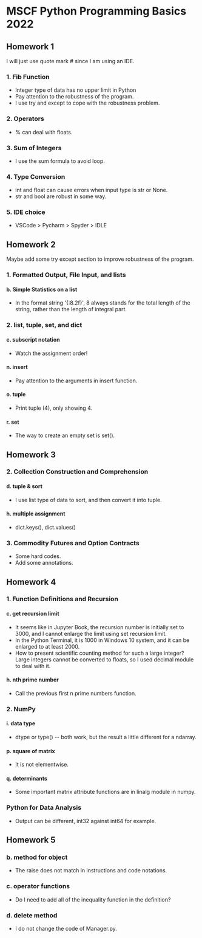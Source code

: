 # MSCF Python Programming Basics 2022

## Homework 1

I will just use quote mark # since I am using an IDE.

### 1. Fib Function

* Integer type of data has no upper limit in Python
* Pay attention to the robustness of the program.
* I use try and except to cope with the robustness problem.

### 2. Operators

* % can deal with floats.

### 3. Sum of Integers

* I use the sum formula to avoid loop.

### 4. Type Conversion

* int and float can cause errors when input type is str or None.
* str and bool are robust in some way.

### 5. IDE choice

* VSCode > Pycharm > Spyder > IDLE

## Homework 2

Maybe add some try except section to improve robustness of the program.

### 1. Formatted Output, File Input, and lists

#### b. Simple Statistics on a list

* In the format string '{:8.2f}', 8 always stands for the total length of the string, rather than the length of integral part.

### 2. list, tuple, set, and dict

#### c. subscript notation

* Watch the assignment order!

#### n. insert

* Pay attention to the arguments in insert function.

#### o. tuple

* Print tuple (4), only showing 4.

#### r. set

* The way to create an empty set is set().

## Homework 3

### 2. Collection Construction and Comprehension

#### d. tuple & sort

* I use list type of data to sort, and then convert it into tuple.

#### h. multiple assignment

* dict.keys(), dict.values()

### 3. Commodity Futures and Option Contracts

* Some hard codes.
* Add some annotations.

## Homework 4

### 1. Function Definitions and Recursion

#### c. get recursion limit

* It seems like in Jupyter Book, the recursion number is initially set to 3000, and I cannot enlarge the limit using set recursion limit.
* In the Python Terminal, it is 1000 in Windows 10 system, and it can be enlarged to at least 2000.
* How to present scientific counting method for such a large integer?
  Large integers cannot be converted to floats, so I used decimal module to deal with it.

#### h. nth prime number

* Call the previous first n prime numbers function.

### 2. NumPy

#### i. data type

* dtype or type() -- both work, but the result a little different for a ndarray.

#### p. square of matrix

* It is not elementwise.

#### q. determinants

* Some important matrix attribute functions are in linalg module in numpy.

### Python for Data Analysis

* Output can be different, int32 against int64 for example.

## Homework 5

### b. method for object

* The raise does not match in instructions and code notations.

### c. operator functions

* Do I need to add all of the inequality function in the definition?

### d. delete method

* I do not change the code of Manager.py.
